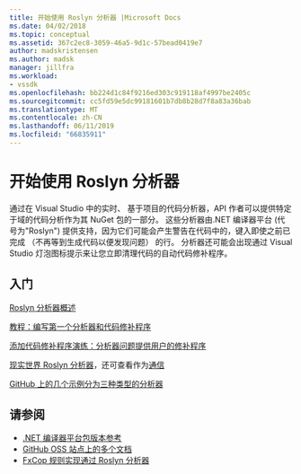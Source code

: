 ```yaml
---
title: 开始使用 Roslyn 分析器 |Microsoft Docs
ms.date: 04/02/2018
ms.topic: conceptual
ms.assetid: 367c2ec8-3059-46a5-9d1c-57bead0419e7
author: madskristensen
ms.author: madsk
manager: jillfra
ms.workload:
- vssdk
ms.openlocfilehash: bb224d1c84f9216ed303c919118af4997be2405c
ms.sourcegitcommit: cc5fd59e5dc99181601b7db8b28d7f8a83a36bab
ms.translationtype: MT
ms.contentlocale: zh-CN
ms.lasthandoff: 06/11/2019
ms.locfileid: "66835911"
---
```

# <a name="get-started-with-roslyn-analyzers"></a>开始使用 Roslyn 分析器

通过在 Visual Studio 中的实时、 基于项目的代码分析器，API 作者可以提供特定于域的代码分析作为其 NuGet 包的一部分。 这些分析器由.NET 编译器平台 (代号为"Roslyn") 提供支持，因为它们可能会产生警告在代码中的，键入即使之前已完成 （不再等到生成代码以便发现问题） 的行。 分析器还可能会出现通过 Visual Studio 灯泡图标提示来让您立即清理代码的自动代码修补程序。

## <a name="get-started"></a>入门

[Roslyn 分析器概述](../code-quality/roslyn-analyzers-overview.md)

[教程：编写第一个分析器和代码修补程序](/dotnet/csharp/roslyn-sdk/tutorials/how-to-write-csharp-analyzer-code-fix)

[添加代码修补程序演练：分析器问题提供用户的修补程序](https://msdn.microsoft.com/magazine/dn904670.aspx)

[现实世界 Roslyn 分析器](../extensibility/roslyn-analyzers-and-code-aware-library-for-immutablearrays.md)，还可查看作为[通信](https://channel9.msdn.com/events/Build/2015/3-725)

[GitHub 上的几个示例分为三种类型的分析器](https://github.com/dotnet/roslyn/blob/master/docs/analyzers/Analyzer%20Samples.md)


## <a name="see-also"></a>请参阅

- [.NET 编译器平台包版本参考](roslyn-version-support.md)
- [GitHub OSS 站点上的多个文档](https://github.com/dotnet/roslyn/tree/master/docs/analyzers)
- [FxCop 规则实现通过 Roslyn 分析器](http://roslynanalyzersstatus.azurewebsites.net/)
